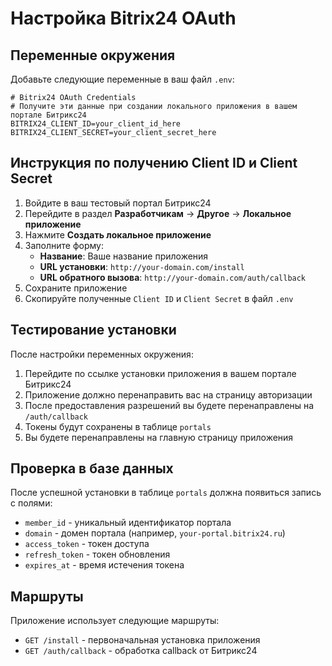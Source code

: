 # Настройка Bitrix24 OAuth

## Переменные окружения

Добавьте следующие переменные в ваш файл `.env`:

```env
# Bitrix24 OAuth Credentials
# Получите эти данные при создании локального приложения в вашем портале Битрикс24
BITRIX24_CLIENT_ID=your_client_id_here
BITRIX24_CLIENT_SECRET=your_client_secret_here
```

## Инструкция по получению Client ID и Client Secret

1. Войдите в ваш тестовый портал Битрикс24
2. Перейдите в раздел **Разработчикам** → **Другое** → **Локальное приложение**
3. Нажмите **Создать локальное приложение**
4. Заполните форму:
   - **Название**: Ваше название приложения
   - **URL установки**: `http://your-domain.com/install`
   - **URL обратного вызова**: `http://your-domain.com/auth/callback`
5. Сохраните приложение
6. Скопируйте полученные `Client ID` и `Client Secret` в файл `.env`

## Тестирование установки

После настройки переменных окружения:

1. Перейдите по ссылке установки приложения в вашем портале Битрикс24
2. Приложение должно перенаправить вас на страницу авторизации
3. После предоставления разрешений вы будете перенаправлены на `/auth/callback`
4. Токены будут сохранены в таблице `portals`
5. Вы будете перенаправлены на главную страницу приложения

## Проверка в базе данных

После успешной установки в таблице `portals` должна появиться запись с полями:
- `member_id` - уникальный идентификатор портала
- `domain` - домен портала (например, `your-portal.bitrix24.ru`)
- `access_token` - токен доступа
- `refresh_token` - токен обновления
- `expires_at` - время истечения токена

## Маршруты

Приложение использует следующие маршруты:
- `GET /install` - первоначальная установка приложения
- `GET /auth/callback` - обработка callback от Битрикс24

